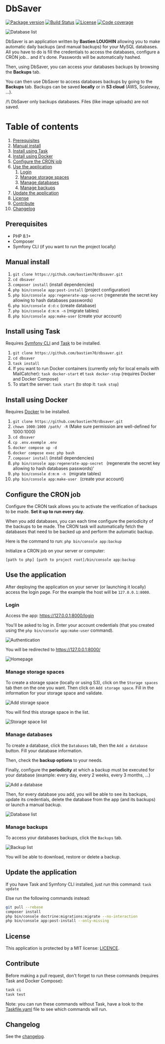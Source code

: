# DbSaver

[![Package version](https://img.shields.io/github/v/release/bastien70/dbsaver.svg?style=flat-square)](https://github.com/bastien70/dbsaver/releases)
[![Build Status](https://img.shields.io/github/workflow/status/bastien70/dbsaver/Continuous%20Integration/main?style=flat-square)](https://github.com/bastien70/dbsaver/actions?query=workflow%3A"Continuous+Integration"+branch%3Amain)
[![License](https://img.shields.io/badge/license-MIT-red.svg?style=flat-square)](LICENSE)
[![Code coverage](https://img.shields.io/codecov/c/github/bastien70/dbsaver?style=flat-square)](https://codecov.io/gh/bastien70/dbsaver/branch/main)

![Database list](docs/images/database-list.png?raw=true)

DbSaver is an application written by **Bastien LOUGHIN** allowing you to make automatic daily backups (and manual backups) for your MySQL databases.
All you have to do is fill the credentials to access the databases, configure a CRON job... and it's done.
Passwords will be automatically hashed.

Then, using DbSaver, you can access your databases backups by browsing the **Backups** tab.

You can then use DbSaver to access databases backups by going to the **Backups** tab.
Backups can be saved **locally** or in **S3 cloud** (AWS, Scaleway, ...).

/!\ DbSaver only backups databases. Files (like image uploads) are not saved.

# Table of contents

1. [Prerequisites](#prerequisites)
1. [Manual install](#manual-install)
1. [Install using Task](#task-install)
1. [Install using Docker](#docker-install)
1. [Configure the CRON job](#cron)
1. [Use the application](#use-app)
    1. [Login](#login)
    1. [Manage storage spaces](#storage-spaces)
    1. [Manage databases](#databases)
    1. [Manage backups](#backups)
1. [Update the application](#update-app)
1. [License](#license)
1. [Contribute](#contribute)
1. [Changelog](#changelog)


## Prerequisites <a name="prerequisites"></a>

* PHP 8.1+
* Composer
* Symfony CLI (if you want to run the project locally)

## Manual install <a name="manual-install"></a>

1. `git clone https://github.com/bastien70/dbsaver.git`
1. `cd dbsaver`
1. `composer install` (install dependencies)
1. `php bin/console app:post-install` (project configuration)
1. `php bin/console app:regenerate-app-secret` (regenerate the secret key allowing to hash databases passwords)
1. `php bin/console d:d:c` (create database)
1. `php bin/console d:m:m -n` (migrate tables)
1. `php bin/console app:make-user` (create your account)

## Install using Task <a name="task-install"></a>

Requires [Symfony CLI](https://symfony.com/download) and [Task](https://taskfile.dev/) to be installed.

1. `git clone https://github.com/bastien70/dbsaver.git`
1. `cd dbsaver`
1. `task install`
1. If you want to run Docker containers (currently only for local emails with MailCatcher): `task docker-start` et `task docker-stop` (requires Docker and Docker Compose)
1. To start the server: `task start` (to stop it: `task stop`)

## Install using Docker <a name="docker-install"></a>

Requires [Docker](https://docs.docker.com/) to be installed.

1. `git clone https://github.com/bastien70/dbsaver.git`
1. `chown 1000:1000 /path/ -R` (Make sure permission are well-defined for 1000:1000)
1. `cd dbsaver`
1. `cp .env.exemple .env`
1. `docker compose up -d`
1. `docker compose exec php bash`
1. `composer install` (install dependencies)
1. `php bin/console app:regenerate-app-secret ` (regenerate the secret key allowing to hash databases passwords)'
1. `php bin/console d:m:m -n ` (migrate tables)
1. `php bin/console app:make-user ` (create your account)

## Configure the CRON job <a name="cron"></a>

Configure the CRON task allows you to activate the verification of backups to be made. **Set it up to run every day**.

When you add databases, you can each time configure the periodicity of the backups to be made.
The CRON task will automatically fetch the databases that need to be backed up and perform the automatic backup.

Here is the command to run: `php bin/console app:backup`

Initialize a CRON job on your server or computer:

`[path to php] [path to project root]/bin/console app:backup`

## Use the application <a name="use-app"></a>

After deploying the application on your server (or launching it locally) access the login page.
For the example the host will be `127.0.0.1:8000`.

### Login <a name="login"></a>

Access the app: https://127.0.0.1:8000/login

You'll be asked to log in. Enter your account credentials (that you created using the `php bin/console app:make-user` command).

![Authentication](docs/images/login.png?raw=true)

You will be redirected to https://127.0.0.1:8000/

![Homepage](docs/images/home.png?raw=true)

### Manage storage spaces <a name="storage-spaces"></a>

To create a storage space (locally or using S3), click on the `Storage spaces` tab then on the one you want. Then click on `Add storage space`.
Fill in the information for your storage space and validate.

![Add storage space](docs/images/adapter-create.png?raw=true)

You will find this storage space in the list.

![Storage space list](docs/images/adapter-list.png?raw=true)

### Manage databases <a name="databases"></a>

To create a database, click the `Databases` tab, then the `Add a database` button.
Fill your database information.

Then, check the **backup options** 
to your needs.

Finally, configure the **periodicity** at which a backup must be executed for your database (example: every day, every 2 weeks, every 3 months, ...)

![Add a database](docs/images/database-create.png?raw=true)

Then, for every database you add, you will be able to see its backups, update its credentials, delete the database from the app (and its backups) or launch a manual backup.

![Database list](docs/images/database-list.png?raw=true)


### Manage backups <a name="backups"></a>

To access your databases backups, click the `Backups` tab.

![Backup list](docs/images/backup-list.png?raw=true)

You will be able to download, restore or delete a backup.

## Update the application <a name="update-app"></a>

If you have Task and Symfony CLI installed, just run this command: `task update`

Else run the following commands instead:

```bash
git pull --rebase
composer install
php bin/console doctrine:migrations:migrate --no-interaction
php bin/console app:post-install --only-missing
```

## License <a name="license"></a>

This application is protected by a MIT license: [LICENCE](../LICENSE).

## Contribute <a name="contribute"></a>

Before making a pull request, don't forget to run these commands (requires Task and Docker Compose):

```bash
task ci
task test
```

Note: you can run these commands without Task, have a look to the [Taskfile.yaml](Taskfile.yaml) file to see which commands will run.

## Changelog <a name="changelog"></a>

See the [changelog](CHANGELOG.md).
